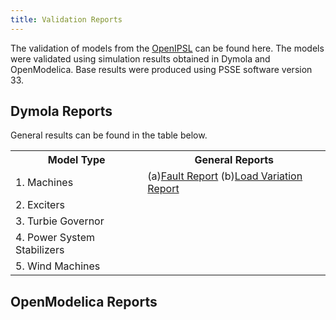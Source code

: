 ```yaml
---
title: Validation Reports
---
```



The validation of models from the  <a href="https://github.com/OpenIPSL/OpenIPSL">OpenIPSL</a> can be found here. The models were validated using simulation results obtained in Dymola and OpenModelica. Base results were produced using PSSE software version 33. 

## Dymola Reports

General results can be found in the table below.

<table>
  <tr>
    <th>Model Type</th>
    <th>General Reports</th>
  </tr>
  <tr>
    <td>1. Machines</td>
    <td>(a)<a href="../OpenIPSLVerification/VerificationRoutines/CSV-Compare/ResultReport/Dymola/Fault/Machines/2020-04-27-index.html">Fault Report</a><br\>
    	  (b)<a href="../OpenIPSLVerification/VerificationRoutines/CSV-Compare/ResultReport/Dymola/LoadVariation/Machines/2020-04-27-index.html">Load Variation Report</a></td>
  </tr>
  <tr>
    <td>2. Exciters</td>
    <td> </td>
  </tr>
  <tr>
    <td>3. Turbie Governor</td>
    <td> </td>
  </tr>
  <tr>
    <td>4. Power System Stabilizers</td>
    <td> </td>
  </tr>
  <tr>
    <td>5. Wind Machines</td>
    <td> </td>
  </tr>
</table>

## OpenModelica Reports